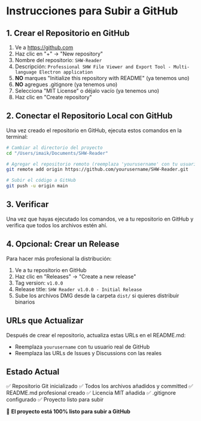 # Instrucciones para Subir a GitHub

## 1. Crear el Repositorio en GitHub

1. Ve a https://github.com
2. Haz clic en "+" → "New repository"
3. Nombre del repositorio: `SHW-Reader`
4. Descripción: `Professional SHW File Viewer and Export Tool - Multi-language Electron application`
5. **NO** marques "Initialize this repository with README" (ya tenemos uno)
6. **NO** agregues .gitignore (ya tenemos uno)
7. Selecciona "MIT License" o déjalo vacío (ya tenemos uno)
8. Haz clic en "Create repository"

## 2. Conectar el Repositorio Local con GitHub

Una vez creado el repositorio en GitHub, ejecuta estos comandos en la terminal:

```bash
# Cambiar al directorio del proyecto
cd "/Users/imaik/Documents/SHW-Reader"

# Agregar el repositorio remoto (reemplaza 'yourusername' con tu usuario de GitHub)
git remote add origin https://github.com/yourusername/SHW-Reader.git

# Subir el código a GitHub
git push -u origin main
```

## 3. Verificar

Una vez que hayas ejecutado los comandos, ve a tu repositorio en GitHub y verifica que todos los archivos estén ahí.

## 4. Opcional: Crear un Release

Para hacer más profesional la distribución:

1. Ve a tu repositorio en GitHub
2. Haz clic en "Releases" → "Create a new release"
3. Tag version: `v1.0.0`
4. Release title: `SHW Reader v1.0.0 - Initial Release`
5. Sube los archivos DMG desde la carpeta `dist/` si quieres distribuir binarios

## URLs que Actualizar

Después de crear el repositorio, actualiza estas URLs en el README.md:

- Reemplaza `yourusername` con tu usuario real de GitHub
- Reemplaza las URLs de Issues y Discussions con las reales

## Estado Actual

✅ Repositorio Git inicializado
✅ Todos los archivos añadidos y committed
✅ README.md profesional creado
✅ Licencia MIT añadida
✅ .gitignore configurado
✅ Proyecto listo para subir

🚀 **El proyecto está 100% listo para subir a GitHub**

